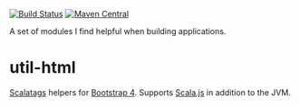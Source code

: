 [![Build Status](https://github.com/malliina/util-play/workflows/Test/badge.svg)](https://github.com/malliina/util-play/actions)
[![Maven Central](https://img.shields.io/maven-central/v/com.malliina/util-play_2.13.svg)](https://search.maven.org/#search%7Cga%7C1%7Cg%3A%22com.malliina%22%20AND%20a%3A%22util-play_2.13%22)

A set of modules I find helpful when building applications.

# util-html

[Scalatags](http://www.lihaoyi.com/scalatags/) helpers for [Bootstrap 4](https://getbootstrap.com). Supports 
[Scala.js](https://www.scala-js.org) in addition to the JVM.
